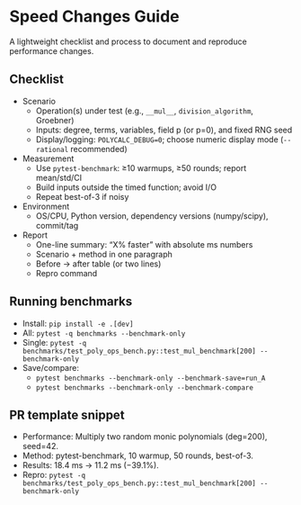 # Speed Changes Guide

A lightweight checklist and process to document and reproduce performance changes.

## Checklist
- Scenario
  - Operation(s) under test (e.g., `__mul__`, `division_algorithm`, Groebner)
  - Inputs: degree, terms, variables, field p (or p=0), and fixed RNG seed
  - Display/logging: `POLYCALC_DEBUG=0`; choose numeric display mode (`--rational` recommended)
- Measurement
  - Use `pytest-benchmark`: ≥10 warmups, ≥50 rounds; report mean/std/CI
  - Build inputs outside the timed function; avoid I/O
  - Repeat best-of-3 if noisy
- Environment
  - OS/CPU, Python version, dependency versions (numpy/scipy), commit/tag
- Report
  - One-line summary: “X% faster” with absolute ms numbers
  - Scenario + method in one paragraph
  - Before → after table (or two lines)
  - Repro command

## Running benchmarks
- Install: `pip install -e .[dev]`
- All: `pytest -q benchmarks --benchmark-only`
- Single: `pytest -q benchmarks/test_poly_ops_bench.py::test_mul_benchmark[200] --benchmark-only`
- Save/compare:
  - `pytest benchmarks --benchmark-only --benchmark-save=run_A`
  - `pytest benchmarks --benchmark-only --benchmark-compare`

## PR template snippet
- Performance: Multiply two random monic polynomials (deg=200), seed=42.
- Method: pytest-benchmark, 10 warmup, 50 rounds, best-of-3.
- Results: 18.4 ms → 11.2 ms (−39.1%).
- Repro: `pytest -q benchmarks/test_poly_ops_bench.py::test_mul_benchmark[200] --benchmark-only`
